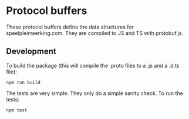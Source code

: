 # Protocol buffers

These protocol buffers define the data structures for speelpleinwerking.com. They are compiled to JS and TS with protobuf.js.

## Development

To build the package (this will compile the .proto files to a .js and a .d.ts file):

```
npm run build
```

The tests are very simple. They only do a simple sanity check. To run the tests:

```
npm test
```

